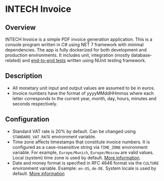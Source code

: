 # INTECH Invoice

## Overview

INTECH Invoice is a simple PDF invoice generation application. This is a console program written
in C# using NET 7 framework with minimal dependencies. The app is fully dockerized for both development
and production environments. It includes unit, integration (mostly database-related) and
[end-to-end tests](test/ProgramTest.cs) written using NUnit testing framework.

## Description

- All monetary unit input and output values are assumed to be in euros.
- Invoice numbers have the format of yyyyMMddHHmmss where each letter corresponds to the current
year, month, day, hours, minutes and seconds respectively.

## Configuration

- Standard VAT rate is 20% by default. Can be changed using `STANDARD_VAT_RATE` environment variable.
- Time zone affects timestamps that constitute invoice numbers. It is configured as a
case-insensitive string via `TIME_ZONE` environment variable. For example, `Europe/Munich`,
`Europe/Moscow` are valid values. Local (system) time zone is used by default.
[More information](https://learn.microsoft.com/en-us/dotnet/api/system.timezoneinfo.findsystemtimezonebyid?view=net-7.0#remarks).
- Date and money format is specified in RFC 4646 format via the `CULTURE` environment variable.
Example: `en-US`, `de-DE`. System locale is used by default.
[More information](https://learn.microsoft.com/en-us/dotnet/api/system.globalization.cultureinfo?view=net-8.0#CultureNames)
